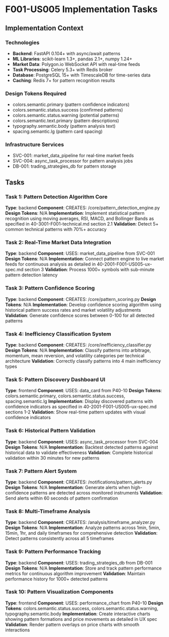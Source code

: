 # F001-US005 Implementation Tasks

## Implementation Context

### Technologies
- **Backend**: FastAPI 0.104+ with async/await patterns
- **ML Libraries**: scikit-learn 1.3+, pandas 2.1+, numpy 1.24+
- **Market Data**: Polygon.io WebSocket API with real-time feeds
- **Task Processing**: Celery 5.3+ with Redis broker
- **Database**: PostgreSQL 15+ with TimescaleDB for time-series data
- **Caching**: Redis 7+ for pattern recognition results

### Design Tokens Required
- colors.semantic.primary (pattern confidence indicators)
- colors.semantic.status.success (confirmed patterns)
- colors.semantic.status.warning (potential patterns)
- colors.semantic.text.primary (pattern descriptions)
- typography.semantic.body (pattern analysis text)
- spacing.semantic.lg (pattern card spacing)

### Infrastructure Services
- SVC-001: market_data_pipeline for real-time market feeds
- SVC-004: async_task_processor for pattern analysis jobs
- DB-001: trading_strategies_db for pattern storage

## Tasks

### Task 1: Pattern Detection Algorithm Core
**Type**: backend
**Component**: CREATES: /core/pattern_detection_engine.py
**Design Tokens**: N/A
**Implementation**: 
Implement statistical pattern recognition using moving averages, RSI, MACD, and Bollinger Bands as specified in 40-3001-F001-technical.md section 2.1
**Validation**: Detect 5+ common technical patterns with 70%+ accuracy

### Task 2: Real-Time Market Data Integration
**Type**: backend
**Component**: USES: market_data_pipeline from SVC-001
**Design Tokens**: N/A
**Implementation**: 
Connect pattern engine to live market feeds for continuous analysis as detailed in 40-2001-F001-US005-ux-spec.md section 3
**Validation**: Process 1000+ symbols with sub-minute pattern detection latency

### Task 3: Pattern Confidence Scoring
**Type**: backend
**Component**: CREATES: /core/pattern_scoring.py
**Design Tokens**: N/A
**Implementation**: 
Develop confidence scoring algorithm using historical pattern success rates and market volatility adjustments
**Validation**: Generate confidence scores between 0-100 for all detected patterns

### Task 4: Inefficiency Classification System
**Type**: backend
**Component**: CREATES: /core/inefficiency_classifier.py
**Design Tokens**: N/A
**Implementation**: 
Classify patterns into arbitrage, momentum, mean reversion, and volatility categories per technical architecture
**Validation**: Correctly classify patterns into 4 main inefficiency types

### Task 5: Pattern Discovery Dashboard UI
**Type**: frontend
**Component**: USES: data_card from P40-10
**Design Tokens**: colors.semantic.primary, colors.semantic.status.success, spacing.semantic.lg
**Implementation**: 
Display discovered patterns with confidence indicators as specified in 40-2001-F001-US005-ux-spec.md sections 1-2
**Validation**: Show real-time pattern updates with visual confidence indicators

### Task 6: Historical Pattern Validation
**Type**: backend
**Component**: USES: async_task_processor from SVC-004
**Design Tokens**: N/A
**Implementation**: 
Backtest detected patterns against historical data to validate effectiveness
**Validation**: Complete historical validation within 30 minutes for new patterns

### Task 7: Pattern Alert System
**Type**: backend
**Component**: CREATES: /notifications/pattern_alerts.py
**Design Tokens**: N/A
**Implementation**: 
Generate alerts when high-confidence patterns are detected across monitored instruments
**Validation**: Send alerts within 60 seconds of pattern confirmation

### Task 8: Multi-Timeframe Analysis
**Type**: backend
**Component**: CREATES: /analysis/timeframe_analyzer.py
**Design Tokens**: N/A
**Implementation**: 
Analyze patterns across 1min, 5min, 15min, 1hr, and daily timeframes for comprehensive detection
**Validation**: Detect patterns consistently across all 5 timeframes

### Task 9: Pattern Performance Tracking
**Type**: backend
**Component**: USES: trading_strategies_db from DB-001
**Design Tokens**: N/A
**Implementation**: 
Store and track pattern performance metrics for continuous algorithm improvement
**Validation**: Maintain performance history for 1000+ detected patterns

### Task 10: Pattern Visualization Components
**Type**: frontend
**Component**: USES: performance_chart from P40-10
**Design Tokens**: colors.semantic.status.success, colors.semantic.status.warning, typography.semantic.body
**Implementation**: 
Create interactive charts showing pattern formations and price movements as detailed in UX spec
**Validation**: Render pattern overlays on price charts with smooth interactions
